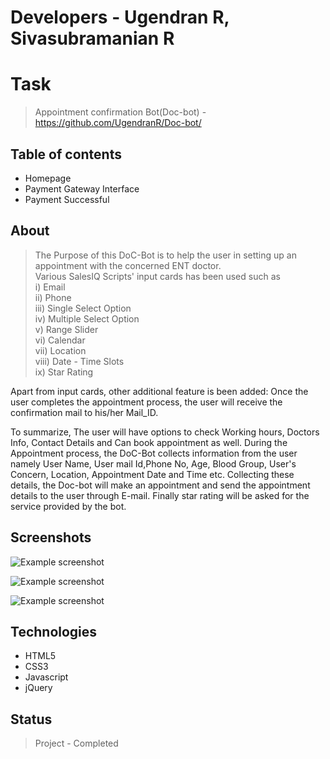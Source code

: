 # Developers - Ugendran R, Sivasubramanian R

# Task
> Appointment confirmation Bot(Doc-bot) - https://github.com/UgendranR/Doc-bot/

## Table of contents
* Homepage
* Payment Gateway Interface
* Payment Successful

## About
> The Purpose of this DoC-Bot is to help the user in setting up an appointment with the concerned ENT doctor.<br>
Various SalesIQ Scripts' input cards has been used such as<br>
i) Email<br>
ii) Phone<br>
iii) Single Select Option<br>
iv) Multiple Select Option<br>
v) Range Slider<br>
vi) Calendar<br>
vii) Location<br>
viii) Date - Time Slots<br>
ix) Star Rating<br>

Apart from input cards, other additional feature is been added:
  Once the user completes the appointment process, the user will receive the confirmation mail to his/her Mail_ID.

To summarize, 
 The user will have options to check Working hours, Doctors Info, Contact Details and Can book appointment as well.
During the Appointment process, the DoC-Bot collects information from the user namely
User Name, User mail Id,Phone No, Age, Blood Group, User's Concern, Location, Appointment Date and Time etc. Collecting these details, the Doc-bot 
will make an appointment and send the appointment details to the user through E-mail.
Finally star rating will be asked for the service provided by the bot.

## Screenshots
![Example screenshot](./images/Homepage.JPG)<br>

![Example screenshot](./images/pay.JPG)<br>

![Example screenshot](./images/s.JPG)

## Technologies
* HTML5
* CSS3
* Javascript
* jQuery

## Status
> Project - Completed
